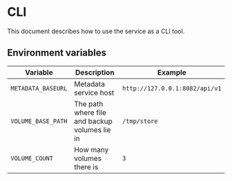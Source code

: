 # CLI

This document describes how to use the service as a CLI tool.

## Environment variables

| Variable           | Description                                   | Example                        |
|--------------------|-----------------------------------------------|--------------------------------|
| `METADATA_BASEURL` | Metadata service host                         | `http://127.0.0.1:8082/api/v1` |
| `VOLUME_BASE_PATH` | The path where file and backup volumes lie in | `/tmp/store`                   |
| `VOLUME_COUNT`     | How many volumes there is                     | `3`                            |
